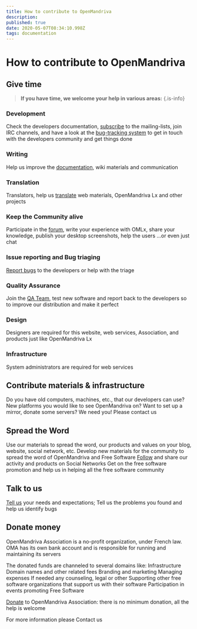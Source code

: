 ```yaml
---
title: How to contribute to OpenMandriva
description: 
published: true
date: 2020-05-07T08:34:10.998Z
tags: documentation
---
```


# How to contribute to OpenMandriva

## Give time

> **If you have time, we welcome your help in various areas:**
{.is-info}


### Development
Check the developers documentation, [subscribe](https://www.openmandriva.org/lists) to the mailing-lists, join IRC channels, and have a look at the [bug-tracking system](http://issues.openmandriva.org/) to get in touch with the developers community and get things done

### Writing
Help us improve the [documentation](https://wiki.openmandriva.org/t/documentation?sort=title), wiki materials and communication

### Translation
Translators, help us [translate](https://www.transifex.com/openmandriva/public/) web materials, OpenMandriva Lx and other projects

### Keep the Community alive
Participate in the [forum](https://forum.openmandriva.org/), write your experience with OMLx, share your knowledge, publish your desktop screenshots, help the users ...or even just chat

### Issue reporting and Bug triaging
[Report bugs](http://issues.openmandriva.org/) to the developers or help with the triage

### Quality Assurance
Join the [QA Team](/dev/om-qa), test new software and report back to the developers so to improve our distribution and make it perfect

### Design
Designers are required for this website, web services, Association, and products just like OpenMandriva Lx

### Infrastructure
System administrators are required for web services

## Contribute materials & infrastructure
Do you have old computers, machines, etc., that our developers can use? New platforms you would like to see OpenMandriva on?
Want to set up a mirror, donate some servers?
We need you! Please contact us

## Spread the Word
Use our materials to spread the word, our products and values on your blog, website, social network, etc.
Develop new materials for the community to spread the word of OpenMandriva and Free Software
[Follow](/community/portal) and share our activity and products on Social Networks
Get on the free software promotion and help us in helping all the free software community

## Talk to us
[Tell us](https://forum.openmandriva.org/) your needs and expectations;
Tell us the problems you found and help us identify bugs

## Donate money
OpenMandriva Association is a no-profit organization, under French law.
OMA has its own bank account and is responsible for running and maintaining its servers

The donated funds are channeled to several domains like:
Infrastructure
Domain names and other related fees
Branding and marketing
Managing expenses
If needed any counseling, legal or other
Supporting other free software organizations that support us with their software
Participation in events promoting Free Software

[Donate](https://www.openmandriva.org/donate/) to OpenMandriva Association: there is no minimum donation, all the help is welcome

For more information please Contact us